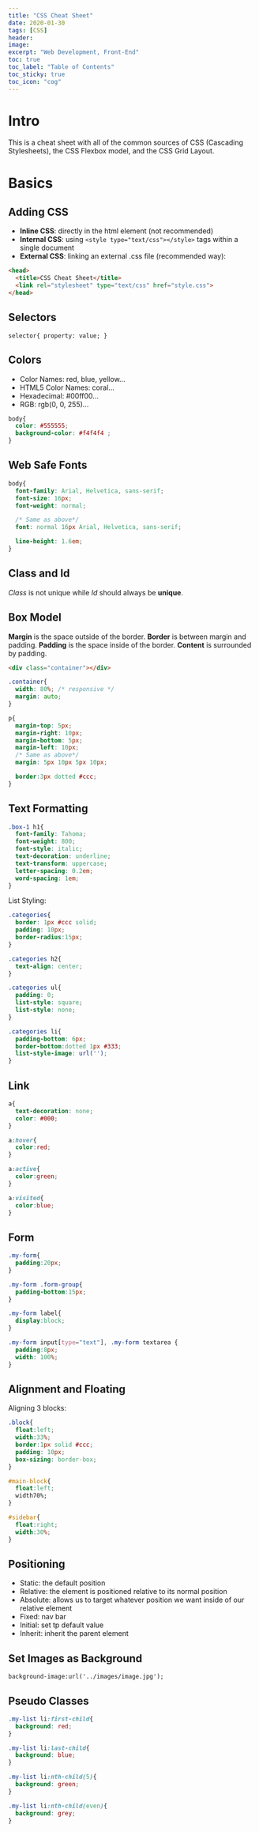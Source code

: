 ```yaml
---
title: "CSS Cheat Sheet"
date: 2020-01-30
tags: [CSS]
header:
image:
excerpt: "Web Development, Front-End"
toc: true
toc_label: "Table of Contents"
toc_sticky: true
toc_icon: "cog"
---
```


# Intro

This is a cheat sheet with all of the common sources of CSS (Cascading Stylesheets), the CSS Flexbox model, and the CSS Grid Layout.

# Basics

## Adding CSS

- **Inline CSS**: directly in the html element (not recommended)
- **Internal CSS**: using `<style type="text/css"></style>` tags within a single document
- **External CSS**: linking an external .css file (recommended way):

```html
<head>
  <title>CSS Cheat Sheet</title>
  <link rel="stylesheet" type="text/css" href="style.css">
</head>
```

## Selectors

`selector{ property: value; }`

## Colors

- Color Names: red, blue, yellow...
- HTML5 Color Names: coral...
- Hexadecimal: #00ff00...
- RGB: rgb(0, 0, 255)...

```css
body{
  color: #555555;
  background-color: #f4f4f4 ;
}
```

## Web Safe Fonts

```css
body{
  font-family: Arial, Helvetica, sans-serif;
  font-size: 16px;
  font-weight: normal;

  /* Same as above*/
  font: normal 16px Arial, Helvetica, sans-serif;

  line-height: 1.6em;
}
```

## Class and Id

*Class* is not unique while *Id* should always be **unique**.

## Box Model

**Margin** is the space outside of the border. **Border** is between margin and padding. **Padding** is the space inside of the border. **Content** is surrounded by padding.

```html
<div class="container"></div>
```

```css
.container{
  width: 80%; /* responsive */
  margin: auto;
}
```

```css
p{
  margin-top: 5px;
  margin-right: 10px;
  margin-bottom: 5px;
  margin-left: 10px;
  /* Same as above*/
  margin: 5px 10px 5px 10px;

  border:3px dotted #ccc;
}
```

## Text Formatting

```css
.box-1 h1{
  font-family: Tahoma;
  font-weight: 800;
  font-style: italic;
  text-decoration: underline;
  text-transform: uppercase;
  letter-spacing: 0.2em;
  word-spacing: 1em;
}
```

List Styling:

```css
.categories{
  border: 1px #ccc solid;
  padding: 10px;
  border-radius:15px;
}

.categories h2{
  text-align: center;
}

.categories ul{
  padding: 0;
  list-style: square;
  list-style: none;
}

.categories li{
  padding-bottom: 6px;
  border-bottom:dotted 1px #333;
  list-style-image: url('');
}
```

## Link

```css
a{
  text-decoration: none;
  color: #000;
}

a:hover{
  color:red;
}

a:active{
  color:green;
}

a:visited{
  color:blue;
}
```

## Form

```css
.my-form{
  padding:20px;
}

.my-form .form-group{
  padding-bottom:15px;
}

.my-form label{
  display:block;
}

.my-form input[type="text"], .my-form textarea {
  padding:8px;
  width: 100%;
}
```

## Alignment and Floating

Aligning 3 blocks:

```css
.block{
  float:left;
  width:33%;
  border:1px solid #ccc;
  padding: 10px;
  box-sizing: border-box;
}
```

```css
#main-block{
  float:left;
  width70%;
}

#sidebar{
  float:right;
  width:30%;
}
```

## Positioning

- Static: the default position 
- Relative: the element is positioned relative to its normal position
- Absolute: allows us to target whatever position we want inside of our relative element
- Fixed: nav bar
- Initial: set tp default value
- Inherit: inherit the parent element

## Set Images as Background

`background-image:url('../images/image.jpg');`

## Pseudo Classes

```css
.my-list li:first-child{
  background: red;
}

.my-list li:last-child{
  background: blue;
}

.my-list li:nth-child(5){
  background: green;
}

.my-list li:nth-child(even){
  background: grey;
}
```